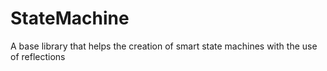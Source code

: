 # StateMachine
A base library that helps the creation of smart state machines with the use of reflections
